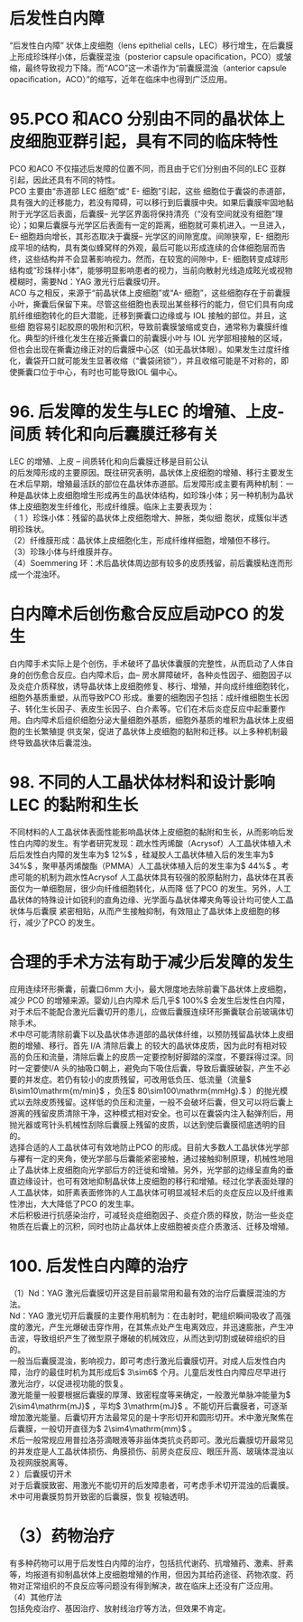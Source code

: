 # 后发性白内障  
“后发性白内障” 状体上皮细胞（lens epithelial cells，LEC）移行增生，在后囊膜上形成珍珠样小体，后囊膜混浊（posterior capsule opaciﬁcation，PCO）或皱缩，最终导致视力下降。而“ACO”这一术语作为“前囊膜混浊（anterior capsule opaciﬁcation，ACO）”的缩写，近年在临床中也得到广泛应用。  
# 95.PCO 和ACO 分别由不同的晶状体上皮细胞亚群引起，具有不同的临床特性  
PCO 和ACO 不仅描述后发障的位置不同，而且由于它们分别由不同的LEC 亚群引起，因此还具有不同的特性。  
PCO  主要由“赤道部 LEC  细胞”或“ E-  细胞”引起，这些 细胞位于囊袋的赤道部，具有强大的迁移能力，若没有障碍，可以移行到后囊膜中央。如果后囊膜牢固地黏附于光学区后表面，后囊膜– 光学区界面将保持清亮（“没有空间就没有细胞”理论）；如果后囊膜与光学区后表面有一定的距离，细胞就可乘机进入。一旦进入，E– 细胞趋向增长，其形态取决于囊膜– 光学区的间隙宽度。间隙狭窄，E- 细胞形成平坦的结构，具有类似蜂窝样的外观，最后可能以形成连续的合体细胞层而告终，这些结构并不会显著影响视力。然而，在较宽的间隙中，E- 细胞转变成球形结构或“珍珠样小体”，能够明显影响患者的视力，当前向散射光线造成眩光或视物模糊时，需要Nd：YAG 激光行后囊膜切开。  
ACO 与之相反，来源于“前晶状体上皮细胞”或“A- 细胞”，这些细胞存在于前囊膜小叶，撕囊后保留下来。尽管这些细胞也表现出某些移行的能力，但它们具有向成肌纤维细胞转化的巨大潜能，迁移到撕囊口边缘或与 IOL  接触的部位。并且，这些细 胞容易引起胶原的吸附和沉积，导致前囊膜皱缩或变白，通常称为囊膜纤维化。典型的纤维化发生在接近撕囊口的前囊膜小叶与 IOL 光学部相接触的区域，但也会出现在撕囊边缘正对的后囊膜中心区（如无晶状体眼）。如果发生过度纤维化，囊袋开口就可能发生显著收缩（“囊袋闭锁”），并且收缩可能是不对称的，即使撕囊口位于中心，有时也可能导致IOL 偏中心。  
# 96. 后发障的发生与LEC 的增殖、上皮- 间质 转化和向后囊膜迁移有关  
LEC  的增殖、上皮 –  间质转化和向后囊膜迁移是目前公认  
的后发障形成的主要原因。既往研究表明，晶状体上皮细胞的增殖、移行主要发生在术后早期，增殖最活跃的部位在晶状体赤道部。后发障形成主要有两种机制：一种是晶状体上皮细胞增生形成再生的晶状体结构，如珍珠小体；另一种机制为晶状体上皮细胞发生纤维化，形成纤维膜。临床上主要表现为：  
（ 1 ）珍珠小体：残留的晶状体上皮细胞增大、肿胀，类似细 胞状，成簇似半透明珍珠状。  
（2）纤维膜形成：晶状体上皮细胞化生，形成纤维样细胞，增殖但不移行。  
（3）珍珠小体与纤维膜并存。  
（4）Soemmering 环：术后晶状体周边部有较多的皮质残留，前后囊膜粘连而形成一个混浊环。  
#  白内障术后创伤愈合反应启动PCO 的发生  
白内障手术实际上是个创伤，手术破坏了晶状体囊膜的完整性，从而启动了人体自身的创伤愈合反应。白内障术后，血– 房水屏障破坏，各种炎性因子、细胞因子以及炎症介质释放，诱导晶状体上皮细胞修复、移行、增殖，并向成纤维细胞转化，细胞外基质重塑，从而导致PCO 形成。重要的细胞因子包括：成纤维细胞生长因子、转化生长因子、表皮生长因子、白介素等。它们在术后炎症反应中起重要作用。白内障术后组织细胞分泌大量细胞外基质，细胞外基质的堆积为晶状体上皮细胞的生长繁殖提 供支架，促进了晶状体上皮细胞的黏附和迁移。以上多种机制最 终导致晶状体后囊混浊。  
# 98. 不同的人工晶状体材料和设计影响LEC 的黏附和生长  
不同材料的人工晶状体表面性能影响晶状体上皮细胞的黏附和生长，从而影响后发性白内障的发生。有学者研究发现：疏水性丙烯酸（Acrysof）人工晶状体植入术后后发性白内障的发生率为$ 12\%$ ，硅凝胶人工晶状体植入后的发生率为$ 34\%$ ，聚甲基丙烯酸酯（PMMA）人工晶状体植入后的发生率为$ 44\%$ 。考虑可能的机制为疏水性Acrysof 人工晶状体具有较强的胶原黏附力，晶状体在其表面仅为一单细胞层，很少向纤维细胞转化，从而降 低了PCO 的发生。另外，人工晶状体的特殊设计如锐利的直角边缘、光学面与晶状体襻夹角等设计均可使人工晶状体与后囊膜 紧密相贴，从而产生接触抑制，有效阻止了晶状体上皮细胞的移 行，减少了PCO 的发生。  
#  合理的手术方法有助于减少后发障的发生  
应用连续环形撕囊，前囊口6mm 大小，最大限度地去除前囊下晶状体上皮细胞，减少 PCO  的增殖来源。婴幼儿白内障术 后几乎$ 100\%$ 会发生后发性白内障，对于术后不能配合激光后囊切开的患儿，应做后囊膜连续环形撕囊联合前玻璃体切除手术。  
术中尽可能清除前囊下以及晶状体赤道部的晶状体纤维，以预防残留晶状体上皮细胞的增殖、移行。首先 I/A  清除后囊上 的较大的晶状体皮质，因为此时有相对较高的负压和流量，清除后囊上的皮质一定要控制好脚踏的深度，不要踩得过深。同时一定要使I/A 头的抽吸口朝上，避免向下吸住后囊，导致后囊膜破裂，产生不必要的并发症。若仍有较小的皮质残留，可改用低负压、低流量（流量$ 8\sim10\mathrm{m/min}$    ，负压$ 80\sim100\mathrm{mmHg}.$ ）的抛光模式以去除皮质残留。这样低的负压和流量，一般不会破坏后囊，但又可以将后囊上游离的残留皮质清除干净，这种模式相对安全。也可以在囊袋内注入黏弹剂后，用抛光器或弯针头机械性刮除后囊膜上残留的皮质，以达到使后囊膜彻底透明的目的。  
选择合适的人工晶状体可有效地防止PCO 的形成。目前大多数人工晶状体光学部与襻有一定的夹角，使光学部与后囊能紧密接触，通过接触抑制原理，机械性地阻止了晶状体上皮细胞向光学部后方的迁徙和增殖。另外，光学部的边缘呈直角的垂直边缘设计，也可有效地抑制晶状体上皮细胞的移行和增殖。经过化学表面处理的人工晶状体，如肝素表面修饰的人工晶状体可明显减轻术后的炎症反应以及纤维素性渗出，大大降低了PCO 的发生率。  
术后积极进行抗感染治疗，可减轻炎症细胞因子、炎症介质的释放，防治一些炎症物质在后囊上的沉积，同时也防止晶状体上皮细胞被炎症介质激活、迁移及增殖。  
# 100.  后发性白内障的治疗  
（1）Nd：YAG 激光后囊膜切开这是目前最常用和最有效的治疗后囊膜混浊的方法。  
Nd：YAG 激光切开后囊膜的主要作用机制为：在击射时，靶组织瞬间吸收了高强度的激光，产生光爆破击穿作用，在其焦点处产生电离效应，并迅速膨胀，产生冲击波，导致组织产生了微型原子爆破的机械效应，从而达到切割或破碎组织的目的。  
一般当后囊膜混浊，影响视力，即可考虑行激光后囊膜切开。对成人后发性白内障，治疗的最佳时机为其形成后$ 3\sim6$ 个月。儿童后发性白内障应尽早进行激光治疗，以促进视功能的恢复。  
激光能量一般要根据后囊膜的厚薄、致密程度等来确定，一般激光单脉冲能量为$ 2\sim4\mathrm{mJ}$    ，平均$ 3\mathrm{mJ}$    。不能切开后囊膜者，可逐渐增加激光能量。后囊切开方法最常见的是十字形切开和圆形切开。术中激光聚焦在后囊膜，一般切开直径为$ 2\sim4\mathrm{mm}$    。  
术后一般常规应用普拉洛芬滴眼液等非甾体类抗炎药即可。激光后囊膜切开最常见的并发症是人工晶状体损伤、角膜损伤、前房炎症反应、眼压升高、玻璃体混浊以及视网膜脱离等。  
2 ）后囊膜切开术  
对于后囊膜致密、用激光不能切开的后发障患者，可考虑手术切开混浊的后囊膜。术中可用囊膜剪剪开致密的后囊膜，恢复 视轴透明。  
# （3）药物治疗  
有多种药物可以用于后发性白内障的治疗，包括抗代谢药、抗增殖药、激素、肝素等，均报道有抑制晶状体上皮细胞增殖的作用，但因为其给药途径、药物浓度、药物对正常组织的不良反应等问题没有得到解决，故在临床上还没有广泛应用。  
（4）其他疗法  
包括免疫治疗、基因治疗、放射线治疗等方法，但效果不肯定。  
